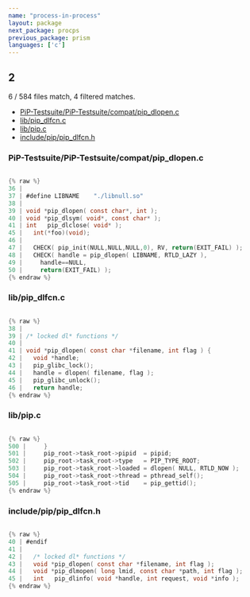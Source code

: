 ```yaml
---
name: "process-in-process"
layout: package
next_package: procps
previous_package: prism
languages: ['c']
---
```

## 2
6 / 584 files match, 4 filtered matches.

 - [PiP-Testsuite/PiP-Testsuite/compat/pip_dlopen.c](#pip-testsuitepip-testsuitecompatpip_dlopenc)
 - [lib/pip_dlfcn.c](#libpip_dlfcnc)
 - [lib/pip.c](#libpipc)
 - [include/pip/pip_dlfcn.h](#includepippip_dlfcnh)

### PiP-Testsuite/PiP-Testsuite/compat/pip_dlopen.c

```c

{% raw %}
36 | 
37 | #define LIBNAME 	"./libnull.so"
38 | 
39 | void *pip_dlopen( const char*, int );
40 | void *pip_dlsym( void*, const char* );
41 | int   pip_dlclose( void* );
45 |   int(*foo)(void);
46 | 
47 |   CHECK( pip_init(NULL,NULL,NULL,0), RV, return(EXIT_FAIL) );
48 |   CHECK( handle = pip_dlopen( LIBNAME, RTLD_LAZY ),
49 | 	 handle==NULL,
50 | 	 return(EXIT_FAIL) );
{% endraw %}

```
### lib/pip_dlfcn.c

```c

{% raw %}
38 | 
39 | /* locked dl* functions */
40 | 
41 | void *pip_dlopen( const char *filename, int flag ) {
42 |   void *handle;
43 |   pip_glibc_lock();
44 |   handle = dlopen( filename, flag );
45 |   pip_glibc_unlock();
46 |   return handle;
{% endraw %}

```
### lib/pip.c

```c

{% raw %}
500 |     }
501 |     pip_root->task_root->pipid  = pipid;
502 |     pip_root->task_root->type   = PIP_TYPE_ROOT;
503 |     pip_root->task_root->loaded = dlopen( NULL, RTLD_NOW );
504 |     pip_root->task_root->thread = pthread_self();
505 |     pip_root->task_root->tid    = pip_gettid();
{% endraw %}

```
### include/pip/pip_dlfcn.h

```c

{% raw %}
40 | #endif
41 | 
42 |   /* locked dl* functions */
43 |   void *pip_dlopen( const char *filename, int flag );
44 |   void *pip_dlmopen( long lmid, const char *path, int flag );
45 |   int   pip_dlinfo( void *handle, int request, void *info );
{% endraw %}

```